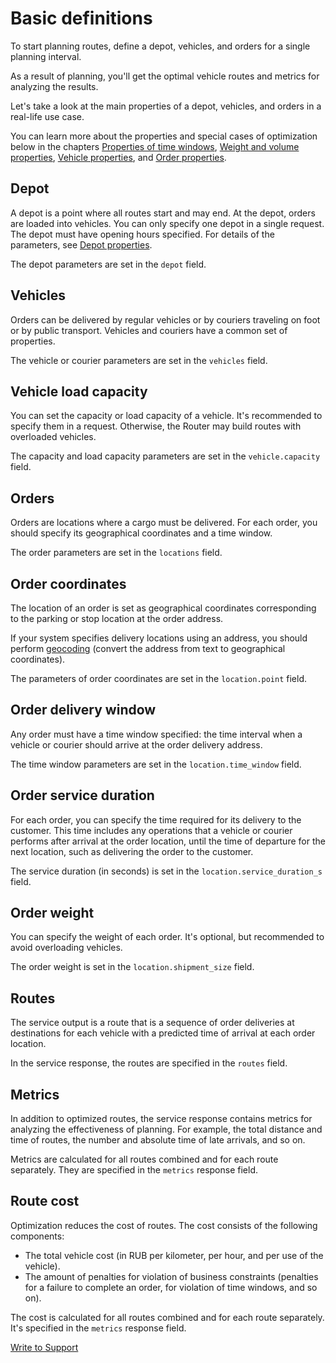 # Basic definitions

To start planning routes, define a depot, vehicles, and orders for a single planning interval.

As a result of planning, you'll get the optimal vehicle routes and metrics for analyzing the results.

Let's take a look at the main properties of a depot, vehicles, and orders in a real-life use case.

You can learn more about the properties and special cases of optimization below in the chapters [Properties of time windows](properties-of-time-window.md), [Weight and volume properties](properties-of-weight.md), [Vehicle properties](properties-of-vehicles.md), and [Order properties](properties-of-orders.md).

## Depot

A depot is a point where all routes start and may end. At the depot, orders are loaded into vehicles. You can only specify one depot in a single request. The depot must have opening hours specified.
For details of the parameters, see [Depot properties](properties-of-depot.md).

The depot parameters are set in the `depot` field.

## Vehicles

Orders can be delivered by regular vehicles or by couriers traveling on foot or by public transport. Vehicles and couriers have a common set of properties.

The vehicle or courier parameters are set in the `vehicles` field.

## Vehicle load capacity

You can set the capacity or load capacity of a vehicle. It's recommended to specify them in a request. Otherwise, the Router may build routes with overloaded vehicles.

The capacity and load capacity parameters are set in the `vehicle.capacity` field.

## Orders

Orders are locations where a cargo must be delivered. For each order, you should specify its geographical coordinates and a time window.

The order parameters are set in the `locations` field.

## Order coordinates

The location of an order is set as geographical coordinates corresponding to the parking or stop location at the order address.

If your system specifies delivery locations using an address, you should perform [geocoding](https://tech.yandex.com.tr/maps/geocoder/) (convert the address from text to geographical coordinates).

The parameters of order coordinates are set in the `location.point` field.

## Order delivery window

Any order must have a time window specified: the time interval when a vehicle or courier should arrive at the order delivery address.

The time window parameters are set in the `location.time_window` field.

## Order service duration

For each order, you can specify the time required for its delivery to the customer. This time includes any operations that a vehicle or courier performs after arrival at the order location, until the time of departure for the next location, such as delivering the order to the customer.

The service duration (in seconds) is set in the `location.service_duration_s` field.

## Order weight

You can specify the weight of each order. It's optional, but recommended to avoid overloading vehicles.

The order weight is set in the `location.shipment_size` field.

## Routes

The service output is a route that is a sequence of order deliveries at destinations for each vehicle with a predicted time of arrival at each order location.

In the service response, the routes are specified in the `routes` field.

## Metrics

In addition to optimized routes, the service response contains metrics for analyzing the effectiveness of planning. For example, the total distance and time of routes, the number and absolute time of late arrivals, and so on.

Metrics are calculated for all routes combined and for each route separately. They are specified in the `metrics` response field.

## Route cost

Optimization reduces the cost of routes. The cost consists of the following components:

- The total vehicle cost (in RUB per kilometer, per hour, and per use of the vehicle).
- The amount of penalties for violation of business constraints (penalties for a failure to complete an order, for violation of time windows, and so on).

The cost is calculated for all routes combined and for each route separately. It's specified in the `metrics` response field.

<p class="p"><a href="feedback.html" class="xref button">Write to Support</a></p>

